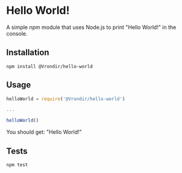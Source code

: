 Hello World!
=========

A simple npm module that uses Node.js to print "Hello World!" in the console.

## Installation

`npm install @Vrondir/hello-world`

## Usage

```js
helloWorld = require('@Vrondir/hello-world')

...

helloWorld()
```

You should get: "Hello World!"

## Tests

`npm test`
